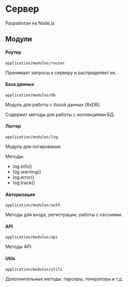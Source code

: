 # Сервер

Разработан на Node.js

## Модули

#### Роутер
`application/modules/router`

Принимает запросы к серверу и распределяет их.

#### База данных
`application/modules/db`

Модуль для работы с базой данных (RxDB).

Содержит методы для работы с коллекциями БД.


#### Логгер
`application/modules/log`

Модуль для логирования.

Методы:
* log.info()
* log.warning()
* log.error()
* log.trace()

#### Авторизация
`application/modules/auth`

Методы для входа, регистрации, работы с сессиями.

#### API
`application/modules/api`

Методы API

#### Utils
`application/modules/utils`

Дополнительные методы: парсеры, генераторы и т.д.

